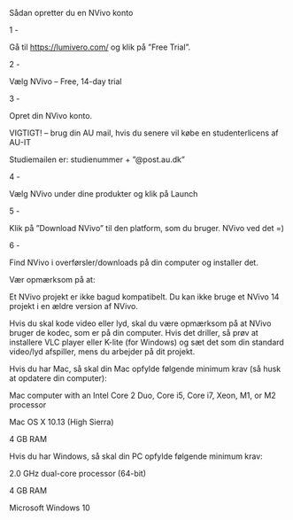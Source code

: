 
Sådan opretter du en NVivo konto 

 

 

1 - 

Gå til https://lumivero.com/ og klik på ”Free Trial”. 

 

 

 

 

2 - 

Vælg NVivo – Free, 14-day trial 

 

 

 

 

3 - 

Opret din NVivo konto.  

VIGTIGT! – brug din AU mail, hvis du senere vil købe en studenterlicens af AU-IT 

Studiemailen er: studienummer + ”@post.au.dk” 

 

 

 

 

 

4 - 

Vælg NVivo under dine produkter og klik på Launch 

 

 

 

 

5 - 

Klik på ”Download NVivo” til den platform, som du bruger. 
NVivo ved det =) 

 

 

 

 

6 - 

Find NVivo i overførsler/downloads på din computer og installer det. 

  

 

Vær opmærksom på at: 

Et NVivo projekt er ikke bagud kompatibelt. Du kan ikke bruge et NVivo 14 projekt i en ældre version af NVivo. 

Hvis du skal kode video eller lyd, skal du være opmærksom på at NVivo bruger de kodec, som er på din computer. Hvis det driller, så prøv at installere VLC player eller K-lite (for Windows) og sæt det som din standard video/lyd afspiller, mens du arbejder på dit projekt. 

Hvis du har Mac, så skal din Mac opfylde følgende minimum krav (så husk at opdatere din computer): 

Mac computer with an Intel Core 2 Duo, Core i5, Core i7, Xeon, M1, or M2 processor 

Mac OS X 10.13 (High Sierra) 

4 GB RAM 

Hvis du har Windows, så skal din PC opfylde følgende minimum krav: 

2.0 GHz dual-core processor (64-bit) 

4 GB RAM 

Microsoft Windows 10 
